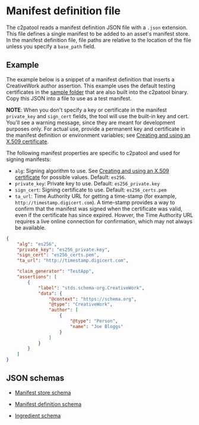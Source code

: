 # Manifest definition file

The c2patool reads a manifest definition JSON file with a `.json` extension.  This file defines a single manifest to be added to an asset's manifest store.
In the manifest definition file, file paths are relative to the location of the file unless you specify a `base_path` field.

## Example

The example below is a snippet of a manifest definition that inserts a CreativeWork author assertion. This example uses the default testing certificates in the [sample folder](https://github.com/contentauth/c2patool/tree/main/sample) that are also built into the c2patool binary.   Copy this JSON into a file to use as a test manifest. 

**NOTE**:  When you don't specify a key or certificate in the manifest `private_key` and `sign_cert` fields, the tool will use the built-in key and cert. You'll see a warning message, since they are meant for development purposes only. For actual use, provide a permanent key and certificate in the manifest definition or environment variables; see [Creating and using an X.509 certificate](x_509.md). 

The following manifest properties are specific to c2patool and used for signing manifests:

- `alg`: Signing algorithm to use. See [Creating and using an X.509 certificate](x_509.md) for possible values. Default: `es256`.
- `private_key`: Private key to use. Default: `es256_private.key`
- `sign_cert`: Signing certificate to use. Default: `es256_certs.pem`
- `ta_url`:  Time Authority URL for getting a time-stamp (for example, `http://timestamp.digicert.com`). A time-stamp provides a way to confirm that the manifest was signed when the certificate was valid, even if the certificate has since expired. Howver, the Time Authority URL requires a live online connection for confirmation, which may not always be available.

```json
{
    "alg": "es256",
    "private_key": "es256_private.key",
    "sign_cert": "es256_certs.pem",
    "ta_url": "http://timestamp.digicert.com",

    "claim_generator": "TestApp",
    "assertions": [
        {
            "label": "stds.schema-org.CreativeWork",
            "data": {
                "@context": "https://schema.org",
                "@type": "CreativeWork",
                "author": [
                    {
                        "@type": "Person",
                        "name": "Joe Bloggs"
                    }
                ]
            }
        }
    ]
}
```

## JSON schemas

* [Manifest store schema](https://opensource.contentauthenticity.org/docs/manifest/manifest-json-schema)

* [Manifest definition schema](https://github.com/contentauth/c2patool/blob/main/schemas/manifest-definition.json)

* [Ingredient schema](https://github.com/contentauth/c2patool/blob/main/schemas/ingredient.json)
